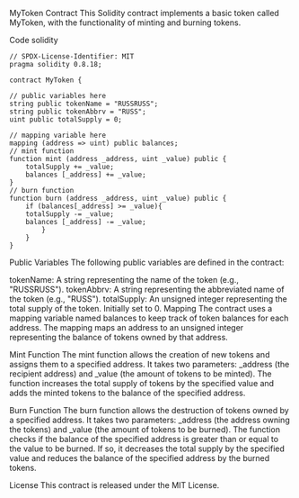MyToken Contract
This Solidity contract implements a basic token called MyToken, with the functionality of minting and burning tokens.

Code
solidity


    // SPDX-License-Identifier: MIT
    pragma solidity 0.8.18;

    contract MyToken {

    // public variables here
    string public tokenName = "RUSSRUSS";
    string public tokenAbbrv = "RUSS";
    uint public totalSupply = 0;

    // mapping variable here
    mapping (address => uint) public balances;
    // mint function
    function mint (address _address, uint _value) public {
        totalSupply += _value;
        balances [_address] += _value;    
    }
    // burn function
    function burn (address _address, uint _value) public {
        if (balances[_address] >= _value){
        totalSupply -= _value;
        balances [_address] -= _value;  
            }   
        }
    }


Public Variables
The following public variables are defined in the contract:

tokenName: A string representing the name of the token (e.g., "RUSSRUSS").
tokenAbbrv: A string representing the abbreviated name of the token (e.g., "RUSS").
totalSupply: An unsigned integer representing the total supply of the token. Initially set to 0.
Mapping
The contract uses a mapping variable named balances to keep track of token balances for each address. The mapping maps an address to an unsigned integer representing the balance of tokens owned by that address.

Mint Function
The mint function allows the creation of new tokens and assigns them to a specified address. It takes two parameters: _address (the recipient address) and _value (the amount of tokens to be minted). The function increases the total supply of tokens by the specified value and adds the minted tokens to the balance of the specified address.

Burn Function
The burn function allows the destruction of tokens owned by a specified address. It takes two parameters: _address (the address owning the tokens) and _value (the amount of tokens to be burned). The function checks if the balance of the specified address is greater than or equal to the value to be burned. If so, it decreases the total supply by the specified value and reduces the balance of the specified address by the burned tokens.

License
This contract is released under the MIT License.
